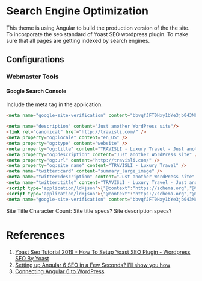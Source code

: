 # Search Engine Optimization         

This theme is using Angular to build the production version of the the site. To incorporate the seo standard of Yoast SEO wordpress plugin. To make sure that all pages are getting indexed by search engines.



## Configurations    

### Webmaster Tools

#### Google Search Console     

Include the meta tag in the application.   
```html     
<meta name="google-site-verification" content="bbvqfJFT0Hxy1bYe3jb043M611algTaVzb6_EKu4pjk" />    
```       

```html  
<meta name="description" content="Just another WordPress site"/>
<link rel="canonical" href="http://travisli.com/" />
<meta property="og:locale" content="en_US" />
<meta property="og:type" content="website" />
<meta property="og:title" content="TRAVISLI - Luxury Travel - Just another WordPress site" />
<meta property="og:description" content="Just another WordPress site" />
<meta property="og:url" content="http://travisli.com/" />
<meta property="og:site_name" content="TRAVISLI - Luxury Travel" />
<meta name="twitter:card" content="summary_large_image" />
<meta name="twitter:description" content="Just another WordPress site" />
<meta name="twitter:title" content="TRAVISLI - Luxury Travel - Just another WordPress site" />
<script type='application/ld+json'>{"@context":"https://schema.org","@type":"WebSite","@id":"http://travisli.com/#website","url":"http://travisli.com/","name":"TRAVISLI - Luxury Travel","potentialAction":{"@type":"SearchAction","target":"http://travisli.com/?s={search_term_string}","query-input":"required name=search_term_string"}}</script>
<script type='application/ld+json'>{"@context":"https://schema.org","@type":"Organization","url":"http://travisli.com/","sameAs":[],"@id":"http://travisli.com/#organization","name":"TravisLi Luxury Travel","logo":"http://travisli.com/wp-content/uploads/2019/01/font_brand.png"}</script>
<meta name="google-site-verification" content="bbvqfJFT0Hxy1bYe3jb043M611algTaVzb6_EKu4pjk" />      
```      


Site Title Character Count:
Site title specs?
Site description specs?




# References    

1. [Yoast Seo Tutorial 2019 - How To Setup Yoast SEO Plugin - Wordpress SEO By Yoast](https://youtu.be/PK30-hguZ_Y)
1. [Setting up Angular 6 SEO in a Few Seconds? I'll show you how](https://youtu.be/hxG9nuvnh-A)
1. [Connecting Angular 6 to WordPress](https://itnext.io/connecting-angular-6-to-wordpress-ee0055686a70)
